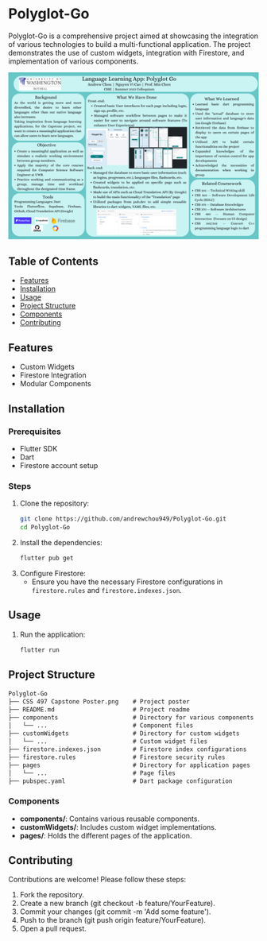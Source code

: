 # Polyglot-Go

Polyglot-Go is a comprehensive project aimed at showcasing the integration of various technologies to build a multi-functional application. The project demonstrates the use of custom widgets, integration with Firestore, and implementation of various components.

![Project Poster](CSS%20497%20Capstone%20Poster.png)

## Table of Contents
- [Features](#features)
- [Installation](#installation)
- [Usage](#usage)
- [Project Structure](#project-structure)
- [Components](#components)
- [Contributing](#contributing)



## Features
- Custom Widgets
- Firestore Integration
- Modular Components

## Installation

### Prerequisites
- Flutter SDK
- Dart
- Firestore account setup

### Steps
1. Clone the repository:
    ```bash
    git clone https://github.com/andrewchou949/Polyglot-Go.git
    cd Polyglot-Go
    ```
2. Install the dependencies:
    ```bash
    flutter pub get
    ```
3. Configure Firestore:
   - Ensure you have the necessary Firestore configurations in `firestore.rules` and `firestore.indexes.json`.

## Usage
1. Run the application:
    ```bash
    flutter run
    ```

## Project Structure
```plaintext
Polyglot-Go
├── CSS 497 Capstone Poster.png    # Project poster
├── README.md                      # Project readme
├── components                     # Directory for various components
│   └── ...                        # Component files
├── customWidgets                  # Directory for custom widgets
│   └── ...                        # Custom widget files
├── firestore.indexes.json         # Firestore index configurations
├── firestore.rules                # Firestore security rules
├── pages                          # Directory for application pages
│   └── ...                        # Page files
├── pubspec.yaml                   # Dart package configuration
```

### Components
- **components/**: Contains various reusable components.
- **customWidgets/**: Includes custom widget implementations.
- **pages/**: Holds the different pages of the application.

## Contributing

Contributions are welcome! Please follow these steps:
1.	Fork the repository.
2.	Create a new branch (git checkout -b feature/YourFeature).
3.	Commit your changes (git commit -m 'Add some feature').
4.	Push to the branch (git push origin feature/YourFeature).
5.	Open a pull request.
